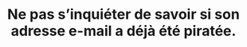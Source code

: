 ---
category: category-kW-FytF1BDPDcjYzpVQvr
definitions:
- definition-CBCc3kX3sRvkXu9EnTpJL
goodPractices:
- Vérifier régulièrement son historique de connexion pour surveiller l’activité de
  son compte. Utiliser le système de double authentification.
risks:
- Se sentir à l’abri d’un quelconque piratage par excès de confiance et simplifier
  le maintien de l’accès à des personnes malveillantes.
title: Ne pas s’inquiéter de savoir si son adresse e-mail a déjà été piratée.
uuid: vulnerability-gaVsRZfp12PIjAmzEuVcu
visibleInCms: true
---